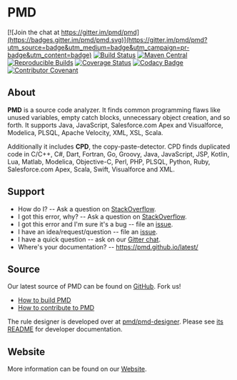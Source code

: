 # PMD

[![Join the chat at https://gitter.im/pmd/pmd](https://badges.gitter.im/pmd/pmd.svg)](https://gitter.im/pmd/pmd?utm_source=badge&utm_medium=badge&utm_campaign=pr-badge&utm_content=badge)
[![Build Status](https://github.com/pmd/pmd/workflows/Pushes/badge.svg?branch=master)](https://github.com/pmd/pmd/actions)
[![Maven Central](https://maven-badges.herokuapp.com/maven-central/net.sourceforge.pmd/pmd/badge.svg)](https://maven-badges.herokuapp.com/maven-central/net.sourceforge.pmd/pmd)
[![Reproducible Builds](https://img.shields.io/badge/Reproducible_Builds-ok-green?labelColor=blue)](https://github.com/jvm-repo-rebuild/reproducible-central#net.sourceforge.pmd:pmd)
[![Coverage Status](https://coveralls.io/repos/github/pmd/pmd/badge.svg)](https://coveralls.io/github/pmd/pmd)
[![Codacy Badge](https://api.codacy.com/project/badge/Grade/a674ee8642ed44c6ba7633626ee95967)](https://www.codacy.com/app/pmd/pmd?utm_source=github.com&amp;utm_medium=referral&amp;utm_content=pmd/pmd&amp;utm_campaign=Badge_Grade)
[![Contributor Covenant](https://img.shields.io/badge/Contributor%20Covenant-v2.0%20adopted-ff69b4.svg)](code_of_conduct.md) 

## About

**PMD** is a source code analyzer. It finds common programming flaws like unused variables, empty catch blocks,
unnecessary object creation, and so forth. It supports Java, JavaScript, Salesforce.com Apex and Visualforce,
Modelica, PLSQL, Apache Velocity, XML, XSL, Scala.

Additionally it includes **CPD**, the copy-paste-detector. CPD finds duplicated code in
C/C++, C#, Dart, Fortran, Go, Groovy, Java, JavaScript, JSP, Kotlin, Lua, Matlab, Modelica,
Objective-C, Perl, PHP, PLSQL, Python, Ruby, Salesforce.com Apex, Scala, Swift, Visualforce and XML.

## Support

*   How do I? -- Ask a question on [StackOverflow](https://stackoverflow.com/questions/tagged/pmd).
*   I got this error, why? -- Ask a question on [StackOverflow](https://stackoverflow.com/questions/tagged/pmd).
*   I got this error and I'm sure it's a bug -- file an [issue](https://github.com/pmd/pmd/issues).
*   I have an idea/request/question -- file an [issue](https://github.com/pmd/pmd/issues).
*   I have a quick question -- ask on our [Gitter chat](https://gitter.im/pmd/pmd).
*   Where's your documentation? -- <https://pmd.github.io/latest/>

## Source

Our latest source of PMD can be found on [GitHub](https://github.com/pmd/pmd). Fork us!

*   [How to build PMD](BUILDING.md)
*   [How to contribute to PMD](CONTRIBUTING.md)

The rule designer is developed over at [pmd/pmd-designer](https://github.com/pmd/pmd-designer).
Please see [its README](https://github.com/pmd/pmd-designer#contributing) for
developer documentation.

## Website

More information can be found on our [Website](https://pmd.github.io).
